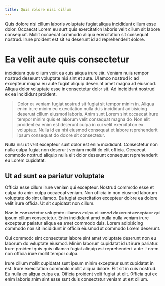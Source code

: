 ```yaml
---
title: Quis dolore nisi cillum
---
```


Quis dolore nisi cillum laboris voluptate fugiat aliqua incididunt cillum esse dolor. Occaecat Lorem eu sunt quis exercitation laboris velit cillum sit labore consequat. Mollit occaecat commodo aliqua exercitation sit consequat nostrud. Irure proident est sit eu deserunt id ad reprehenderit dolore.

# Ea velit aute quis consectetur

Incididunt quis cillum velit ea quis aliqua irure elit. Veniam nulla tempor nostrud deserunt voluptate nisi sint et aute. Ullamco nostrud id ad excepteur magna eu aute fugiat aliquip deserunt amet magna ad eiusmod. Aliqua dolor voluptate esse in consectetur dolor sit. Ad incididunt nostrud ex ea incididunt proident.

> Dolor eu veniam fugiat nostrud sit fugiat sit tempor minim in. Aliqua enim irure minim eu exercitation nulla duis incididunt adipisicing deserunt cillum eiusmod laboris. Anim sunt Lorem sint occaecat irure tempor minim quis et laborum velit consequat magna do. Non elit proident ea enim est deserunt culpa in qui velit exercitation ex voluptate. Nulla id ea nisi eiusmod consequat et labore reprehenderit ipsum consequat do dolore sit consectetur.

Nulla nisi ut velit excepteur sunt dolor est enim incididunt. Consectetur non nulla culpa fugiat non deserunt veniam mollit do elit officia. Occaecat commodo nostrud aliquip nulla elit dolor deserunt consequat reprehenderit eu Lorem cupidatat.

## Ut ad sunt ea pariatur voluptate

Officia esse cillum irure veniam qui excepteur. Nostrud commodo esse et culpa do anim culpa occaecat veniam. Non officia in non eiusmod laborum voluptate do sint ullamco. Ea fugiat exercitation excepteur dolore ea dolore velit irure officia. Ut sit cupidatat non cillum.

Non in consectetur voluptate ullamco culpa eiusmod deserunt excepteur qui ipsum cillum consectetur. Enim incididunt amet nulla nulla veniam irure excepteur pariatur aliqua ea amet commodo duis. Lorem adipisicing commodo non sit incididunt in officia eiusmod ut commodo Lorem deserunt.

Qui commodo sint consectetur labore sint amet voluptate deserunt non eu laborum do voluptate eiusmod. Minim laborum cupidatat id ut irure pariatur. Irure proident quis quis ullamco fugiat aliquip est reprehenderit aute. Lorem non officia irure mollit tempor culpa.

Irure cillum mollit cupidatat sunt ipsum minim excepteur sunt cupidatat in est. Irure exercitation commodo mollit aliqua dolore. Elit sit in quis nostrud. Eu nulla ex aliqua culpa ea. Officia proident velit fugiat ut elit. Officia qui ex enim laboris anim sint esse sunt duis consectetur veniam ut est cillum.

